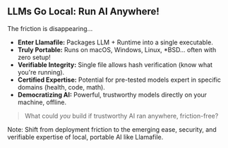 <!-- .slide: data-background="linear-gradient(to bottom right, #004477, #007799)" -->

## LLMs Go Local: Run AI Anywhere!

The friction is disappearing...

- **Enter Llamafile:** Packages LLM + Runtime into a single executable.
- **Truly Portable:** Runs on macOS, Windows, Linux, *BSD... often with zero setup!
- **Verifiable Integrity:** Single file allows hash verification (know what you're running).
- **Certified Expertise:** Potential for pre-tested models expert in specific domains (health, code, math).
- **Democratizing AI:** Powerful, trustworthy models directly on your machine, offline.

<!-- .element: class="fragment" -->
> What could *you* build if trustworthy AI ran anywhere, friction-free?

Note: Shift from deployment friction to the emerging ease, security, and verifiable expertise of local, portable AI like Llamafile. 